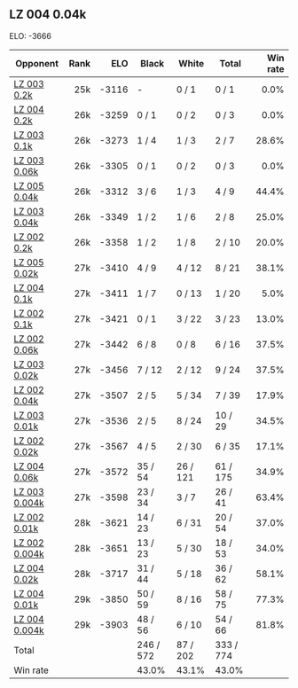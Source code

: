 ## LZ 004 0.04k ##

ELO: -3666

Opponent | Rank | ELO | Black | White | Total | Win rate
---------|-----:|----:|-------|-------|-------|-------:
[LZ 003 0.2k](LZ%20003%200.2k.md) | 25k | -3116 | - | 0 / 1 | 0 / 1 | 0.0%
[LZ 004 0.2k](LZ%20004%200.2k.md) | 26k | -3259 | 0 / 1 | 0 / 2 | 0 / 3 | 0.0%
[LZ 003 0.1k](LZ%20003%200.1k.md) | 26k | -3273 | 1 / 4 | 1 / 3 | 2 / 7 | 28.6%
[LZ 003 0.06k](LZ%20003%200.06k.md) | 26k | -3305 | 0 / 1 | 0 / 2 | 0 / 3 | 0.0%
[LZ 005 0.04k](LZ%20005%200.04k.md) | 26k | -3312 | 3 / 6 | 1 / 3 | 4 / 9 | 44.4%
[LZ 003 0.04k](LZ%20003%200.04k.md) | 26k | -3349 | 1 / 2 | 1 / 6 | 2 / 8 | 25.0%
[LZ 002 0.2k](LZ%20002%200.2k.md) | 26k | -3358 | 1 / 2 | 1 / 8 | 2 / 10 | 20.0%
[LZ 005 0.02k](LZ%20005%200.02k.md) | 27k | -3410 | 4 / 9 | 4 / 12 | 8 / 21 | 38.1%
[LZ 004 0.1k](LZ%20004%200.1k.md) | 27k | -3411 | 1 / 7 | 0 / 13 | 1 / 20 | 5.0%
[LZ 002 0.1k](LZ%20002%200.1k.md) | 27k | -3421 | 0 / 1 | 3 / 22 | 3 / 23 | 13.0%
[LZ 002 0.06k](LZ%20002%200.06k.md) | 27k | -3442 | 6 / 8 | 0 / 8 | 6 / 16 | 37.5%
[LZ 003 0.02k](LZ%20003%200.02k.md) | 27k | -3456 | 7 / 12 | 2 / 12 | 9 / 24 | 37.5%
[LZ 002 0.04k](LZ%20002%200.04k.md) | 27k | -3507 | 2 / 5 | 5 / 34 | 7 / 39 | 17.9%
[LZ 003 0.01k](LZ%20003%200.01k.md) | 27k | -3536 | 2 / 5 | 8 / 24 | 10 / 29 | 34.5%
[LZ 002 0.02k](LZ%20002%200.02k.md) | 27k | -3567 | 4 / 5 | 2 / 30 | 6 / 35 | 17.1%
[LZ 004 0.06k](LZ%20004%200.06k.md) | 27k | -3572 | 35 / 54 | 26 / 121 | 61 / 175 | 34.9%
[LZ 003 0.004k](LZ%20003%200.004k.md) | 27k | -3598 | 23 / 34 | 3 / 7 | 26 / 41 | 63.4%
[LZ 002 0.01k](LZ%20002%200.01k.md) | 28k | -3621 | 14 / 23 | 6 / 31 | 20 / 54 | 37.0%
[LZ 002 0.004k](LZ%20002%200.004k.md) | 28k | -3651 | 13 / 23 | 5 / 30 | 18 / 53 | 34.0%
[LZ 004 0.02k](LZ%20004%200.02k.md) | 28k | -3717 | 31 / 44 | 5 / 18 | 36 / 62 | 58.1%
[LZ 004 0.01k](LZ%20004%200.01k.md) | 29k | -3850 | 50 / 59 | 8 / 16 | 58 / 75 | 77.3%
[LZ 004 0.004k](LZ%20004%200.004k.md) | 29k | -3903 | 48 / 56 | 6 / 10 | 54 / 66 | 81.8%
Total | | | 246 / 572 | 87 / 202 | 333 / 774 | 
Win rate| | | 43.0% | 43.1% | 43.0% | 
